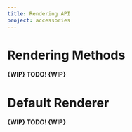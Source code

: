 ```yaml
---
title: Rendering API
project: accessories
---
```


# Rendering Methods

**{WIP} TODO! {WIP}**

# Default Renderer

**{WIP} TODO! {WIP}**